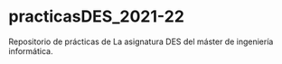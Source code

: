 # practicasDES_2021-22
Repositorio de prácticas de La asignatura DES del máster de ingeniería informática.
